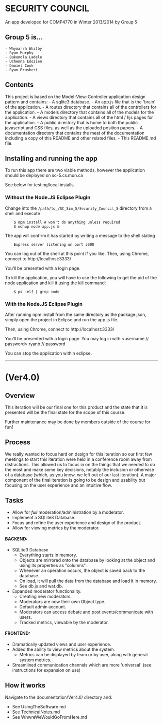# SECURITY COUNCIL

An app developed for COMP4770 in Winter 2013/2014 by Group 5

## Group 5 is...

    - Whymarrh Whitby
    - Ryan Murphy
    - Bukunola Ladele
    - Uchenna Edozien
    - Daniel Cook
    - Ryan Brushett

## Contents

This project is based on the Model-View-Controller application design pattern and contains:
    - A sqlite3 database.
    - An app.js file that is the 'brain' of the application.
    - A routes directory that contains all of the controllers for the application.
    - A models directory that contains all of the models for the application.
    - A views directory that contains all of the html / hjs pages for the application.
    - A public directory that is home to both the public javascript and CSS files, as well as the uploaded position papers.
    - A documentation directory that contains the meat of the documentation including a copy of this README and other related files.
    - This README.md file.

## Installing and running the app

To run this app there are two viable methods, however the application should be deployed on sc-5.cs.mun.ca

See below for testing/local installs.

### Without the Node.JS Eclipse Plugin

Change into the `/path/to_/SC_Sim_5/Security_Council_5` directory from a shell and execute

        $ npm install # won't do anything unless required
        $ nohup node app.js &

The app will confirm it has started by writing a message to the shell stating

        Express server listening on port 3000

You can log out of the shell at this point if you like.
Then, using Chrome, connect to http://localhost:3333/

You'll be presented with a login page.

To kill the application, you will have to use the following to get the pid of the node application and kill it using the kill command:

        $ ps -elf | grep node

### With the Node.JS Eclipse Plugin

After running npm install from the same directory as the package.json, simply open the project in Eclipse and run the app.js file.

Then, using Chrome, connect to http://localhost:3333/

You'll be presented with a login page. You may log in with <username // password> ryanb // password

You can stop the application within eclipse.

- - -

# (Ver4.0)

## Overview

This iteration will be our final one for this product and the state that it is presented will be the final state for the scope of this course.

Further maintenance may be done by members outside of the course for fun!

## Process

We really wanted to focus hard on design for this iteration so our first few meetings to start this iteration were held in a conference room away from distractions.
This allowed us to focus in on the things that we needed to do the most and make some key decisions, notably the inclusion or otherwise of a database (which, as you know, we left out of our last iteration).
A major component of the final iteration is going to be design and usability but focusing on the user experience and an intuitive flow.

## Tasks

- Allow for *full* moderation/administration by a moderator.
- Implement a SQLite3 Database.
- Focus and refine the user experience and design of the product.
- Allow for viewing metrics by the moderator.

#### BACKEND:

- SQLite3 Database
    - Everything starts in memory.
    - Objects are mirrored onto the database by looking at the object and using its properties as "columns".
    - Whenever an operation occurs, the object is saved back to the database.
    - On load, it will pull the data from the database and load it in memory.
    - See db.js and wat.db.
- Expanded moderator functionality.
    - Creating new moderators.
    - Moderators are now their own Object type.
    - Default admin account.
    - Moderators can access debate and post events/communicate with users.
    - Tracked metrics, viewable by the moderator.

#### FRONTEND:

- Dramatically updated views and user experience.
- Added the ability to view metrics about the system.
    - Metrics can be displayed by team or by user, along with general system metrics.
- Streamlined communication channels which are more 'universal' (see instructions for expansion on use)

## How it works

Navigate to the documentation/Ver4.0/ directory and:

- See UsingTheSoftware.md
- See TechnicalNotes.md
- See WhwreWeWouldGoFromHere.md